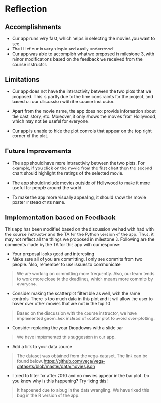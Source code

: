 # Reflection

## Accomplishments

- Our app runs very fast, which helps in selecting the movies you want to see. 
- The UI of our is very simple and easily understood. 
- Our app was able to accomplish what we proposed in milestone 3, with minor modifications based on the feedback we received from the course instructor.  

## Limitations

- Our app does not have the interactivity between the two plots that we proposed. This is partly due to the time constraints for the project, and based on our discussion with the course instructor.  

- Apart from the movie name, the app does not provide information about the cast, story, etc. Moreover, it only shows the movies from Hollywood, which may not be useful for everyone. 

- Our app is unable to hide the plot controls that appear on the top right corner of the plot. 

## Future Improvements

- The app should have more interactivity between the two plots. For example, if you click on the movie from the first chart then the second chart should highlight the ratings of the selected movie. 

- The app should include movies outside of Hollywood to make it more useful for people around the world.

- To make the app more visually appealing, it should show the movie poster instead of its name. 

## Implementation based on Feedback

This app has been modified based on the discussion we had with had with the course instructor and the TA for the Python version of the app. Thus, it may not reflect all the things we proposed in milestone 3. Following are the comments made by the TA for this app  with our response: 

- Your proposal looks good and interesting
- Make sure all of you are committing. I only see commits from two people. Also, remember to use issues to communicate

> We are working on committing more frequently. Also, our team tends to work more close to the deadlines, which means more commits by everyone. 

- Consider making the scatterplot filterable as well, with the same controls. There is too much data in this plot and it will allow the user to hover over other movies that are not in the top 10

> Based on the discussion with the course instructor, we have implemented geom_hex instead of scatter plot to avoid over-plotting. 

- Consider replacing the year Dropdowns with a slide bar

> We have implemented this suggestion in our app.

- Add a link to your data source

> The dataset was obtained from the vega-dataset. The link can be found below. 
> https://github.com/vega/vega-datasets/blob/master/data/movies.json

- I tried to filter for after 2010 and no movies appear in the bar plot. Do you know why is this happening? Try fixing this!

> It happened due to a bug in the data wrangling. We have fixed this bug in the R version of the app.

